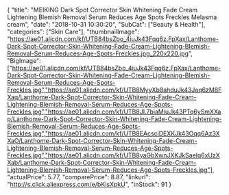 {
	"title": "MEIKING Dark Spot Corrector Skin Whitening Fade Cream Lightening Blemish Removal Serum Reduces Age Spots Freckles Melasma cream",
	"date": "2018-10-31 10:30:20",
	"SubCat": ["Beauty & Health"],
	"categories": ["Skin Care"],
	"thumbnailImage": "https://ae01.alicdn.com/kf/UTB84bsZbo_4iuJk43Fqq6z.FpXax/Lanthome-Dark-Spot-Corrector-Skin-Whitening-Fade-Cream-Lightening-Blemish-Removal-Serum-Reduces-Age-Spots-Freckles.jpg_220x220.jpg",
	"BigImage": ["https://ae01.alicdn.com/kf/UTB84bsZbo_4iuJk43Fqq6z.FpXax/Lanthome-Dark-Spot-Corrector-Skin-Whitening-Fade-Cream-Lightening-Blemish-Removal-Serum-Reduces-Age-Spots-Freckles.jpg","https://ae01.alicdn.com/kf/UTB8MyyXb8ahduJk43Jaq6zM8FXaq/Lanthome-Dark-Spot-Corrector-Skin-Whitening-Fade-Cream-Lightening-Blemish-Removal-Serum-Reduces-Age-Spots-Freckles.jpg","https://ae01.alicdn.com/kf/UTB8JI.7biaMiuJk43PTq6ySmXXap/Lanthome-Dark-Spot-Corrector-Skin-Whitening-Fade-Cream-Lightening-Blemish-Removal-Serum-Reduces-Age-Spots-Freckles.jpg","https://ae01.alicdn.com/kf/UTB8EAcsciDEXKJk43Oqq6Az3XXaO/Lanthome-Dark-Spot-Corrector-Skin-Whitening-Fade-Cream-Lightening-Blemish-Removal-Serum-Reduces-Age-Spots-Freckles.jpg","https://ae01.alicdn.com/kf/UTB8yaGbXwnJXKJkSaelq6xUzXXab/Lanthome-Dark-Spot-Corrector-Skin-Whitening-Fade-Cream-Lightening-Blemish-Removal-Serum-Reduces-Age-Spots-Freckles.jpg"],
	"actualPrice": 5.77,
	"comparePrice": 8.87,
	"linkurl": "http://s.click.aliexpress.com/e/bKisXpkU",
	"inStock": 91
}
